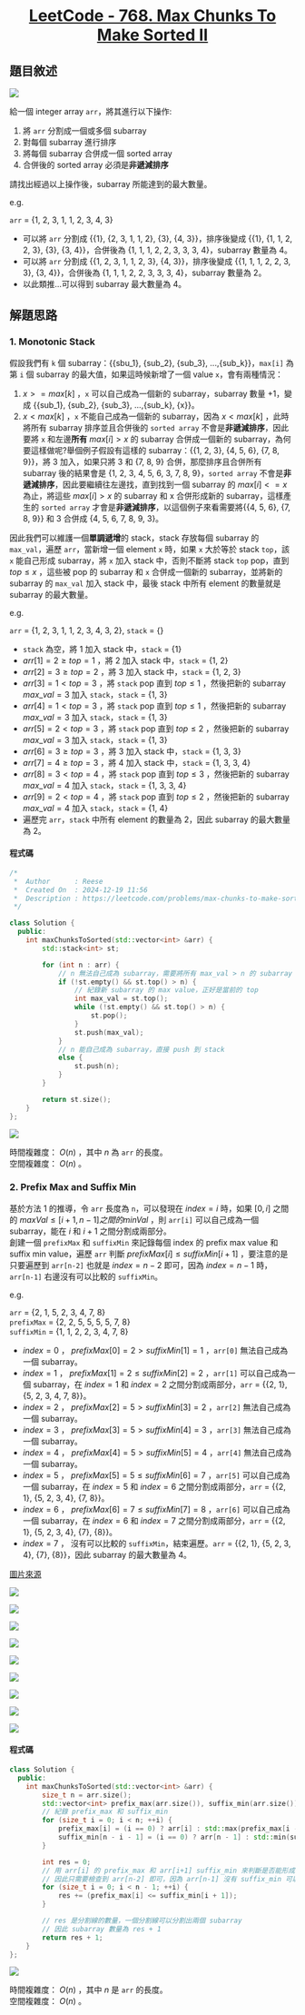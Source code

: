 # <center> [LeetCode - 768. Max Chunks To Make Sorted II](https://leetcode.com/problems/max-chunks-to-make-sorted-ii/description/) </center>

## 題目敘述

[![](https://raw.githubusercontent.com/reese60525/ForPicGo/main/Pictures202412191435756.png)](https://raw.githubusercontent.com/reese60525/ForPicGo/main/Pictures202412191435756.png)

給一個 integer array `arr`，將其進行以下操作:  

1. 將 `arr` 分割成一個或多個 subarray  
2. 對每個 subarray 進行排序  
3. 將每個 subarray 合併成一個 sorted array  
4. 合併後的 sorted array 必須是**非遞減排序**  

請找出經過以上操作後，subarray 所能達到的最大數量。  

e.g.  

`arr` = {1, 2, 3, 1, 1, 2, 3, 4, 3}

- 可以將 `arr` 分割成 {{1}, {2, 3, 1, 1, 2}, {3}, {4, 3}}，排序後變成 {{1}, {1, 1, 2, 2, 3}, {3}, {3, 4}}，合併後為 {1, 1, 1, 2, 2, 3, 3, 3, 4}，subarray 數量為 4。  
- 可以將 `arr` 分割成 {{1, 2, 3, 1, 1, 2, 3}, {4, 3}}，排序後變成 {{1, 1, 1, 2, 2, 3, 3}, {3, 4}}，合併後為 {1, 1, 1, 2, 2, 3, 3, 3, 4}，subarray 數量為 2。
- 以此類推...可以得到 subarray 最大數量為 4。

## 解題思路

### 1.  Monotonic Stack

假設我們有 `k` 個 subarray：{{sbu_1}, {sub_2}, {sub_3}, ...,{sub_k}}，`max[i]` 為第 `i` 個 subarray 的最大值，如果這時候新增了一個 value `x`，會有兩種情況：  

1. $x >= max[k]$ ，`x` 可以自己成為一個新的 subarray，subarray 數量 +1，變成 {{sub_1}, {sub_2}, {sub_3}, ...,{sub_k}, {x}}。  
2. $x < max[k]$ ，`x` 不能自己成為一個新的 subarray，因為 $x < max[k]$ ，此時將所有 subarray 排序並且合併後的 `sorted array` 不會是**非遞減排序**，因此要將 `x` 和左邊**所有** $max[i] > x$ 的 subarray 合併成一個新的 subarray，為何要這樣做呢?舉個例子假設有這樣的 subarray：{{1, 2, 3}, {4, 5, 6}, {7, 8, 9}}，將 3 加入，如果只將 3 和 {7, 8, 9} 合併，那麼排序且合併所有 subarray 後的結果會是 {1, 2, 3, 4, 5, 6, 3, 7, 8, 9}，`sorted array` 不會是**非遞減排序**，因此要繼續往左邊找，直到找到一個 subarray 的 $max[i] <= x$ 為止，將這些 $max[i] > x$ 的 subarray 和 x 合併形成新的 subarray，這樣產生的 `sorted array` 才會是**非遞減排序**，以這個例子來看需要將{{4, 5, 6}, {7, 8, 9}} 和 3 合併成 {4, 5, 6, 7, 8, 9, 3}。  

因此我們可以維護一個**單調遞增**的 stack，stack 存放每個 subarray 的 `max_val`，遍歷 `arr`，當新增一個 element `x` 時，如果 `x` 大於等於 stack `top`，該 `x` 能自己形成 subarray，將 `x` 加入 stack 中，否則不斷將 stack `top` pop，直到 $top \leq x$ ，這些被 pop 的 subarray 和 `x` 合併成一個新的 subarray，並將新的 subarray 的 `max_val` 加入 stack 中，最後 stack 中所有 element 的數量就是 subarray 的最大數量。

e.g.  

`arr` = {1, 2, 3, 1, 1, 2, 3, 4, 3, 2}, `stack` = {}

- `stack` 為空，將 1 加入 stack 中，`stack` = {1}  
- $arr[1] = 2 \geq top = 1$ ，將 2 加入 stack 中，`stack` = {1, 2}  
- $arr[2] = 3 \geq top = 2$ ，將 3 加入 stack 中，`stack` = {1, 2, 3}  
- $arr[3] = 1 < top = 3$ ，將 `stack` pop 直到 $top \leq 1$ ，然後把新的 subarray $max\_val = 3$ 加入 `stack`，`stack` = {1, 3}  
- $arr[4] = 1 < top = 3$ ，將 `stack` pop 直到 $top \leq 1$ ，然後把新的 subarray $max\_val = 3$ 加入 `stack`，`stack` = {1, 3}  
- $arr[5] = 2 < top = 3$ ，將 `stack` pop 直到 $top \leq 2$ ，然後把新的 subarray $max\_val = 3$ 加入 `stack`，`stack` = {1, 3}  
- $arr[6] = 3 \geq top = 3$ ，將 3 加入 stack 中，`stack` = {1, 3, 3}  
- $arr[7] = 4 \geq top = 3$ ，將 4 加入 stack 中，`stack` = {1, 3, 3, 4}  
- $arr[8] = 3 < top = 4$ ，將 `stack` pop 直到 $top \leq 3$ ，然後把新的 subarray $max\_val = 4$ 加入 `stack`，`stack` = {1, 3, 3, 4}  
- $arr[9] = 2 < top = 4$ ，將 `stack` pop 直到 $top \leq 2$ ，然後把新的 subarray $max\_val = 4$ 加入 `stack`，`stack` = {1, 4}  
- 遍歷完 `arr`，`stack` 中所有 element 的數量為 2，因此 subarray 的最大數量為 2。  

#### 程式碼

```cpp {.line-numbers}
/*
 *  Author      : Reese
 *  Created On  : 2024-12-19 11:56
 *  Description : https://leetcode.com/problems/max-chunks-to-make-sorted-ii/description/
 */

class Solution {
  public:
    int maxChunksToSorted(std::vector<int> &arr) {
        std::stack<int> st;

        for (int n : arr) {
            // n 無法自己成為 subarray，需要將所有 max_val > n 的 subarray 合併
            if (!st.empty() && st.top() > n) {
                // 紀錄新 subarray 的 max value，正好是當前的 top
                int max_val = st.top();
                while (!st.empty() && st.top() > n) {
                    st.pop();
                }
                st.push(max_val);
            }
            // n 能自己成為 subarray，直接 push 到 stack
            else {
                st.push(n);
            }
        }

        return st.size();
    }
};
```

[![](https://raw.githubusercontent.com/reese60525/ForPicGo/main/Pictures/20241219183530320.png)](https://raw.githubusercontent.com/reese60525/ForPicGo/main/Pictures/20241219183530320.png)

時間複雜度： $O(n)$ ，其中 $n$ 為 `arr` 的長度。  
空間複雜度： $O(n)$ 。  

### 2. Prefix Max and Suffix Min

基於方法 1 的推導，令 `arr` 長度為 `n`，可以發現在 $index = i$ 時，如果 $[0,i]$ 之間的 $maxVal \leq [i+1,n-1] 之間的 minVal$ ，則 `arr[i]` 可以自己成為一個 subarray，能在 $i$ 和 $i+1$ 之間分割成兩部分。  
創建一個 `prefixMax` 和 `suffixMin` 來記錄每個 index 的 prefix max value 和 suffix min value，遍歷 `arr` 判斷 $prefixMax[i] \leq suffixMin[i+1]$ ，要注意的是只要遍歷到 `arr[n-2]` 也就是 $index = n - 2$ 即可，因為 $index = n - 1$ 時，`arr[n-1]` 右邊沒有可以比較的 `suffixMin`。

e.g.  

`arr` = {2, 1, 5, 2, 3, 4, 7, 8}  
`prefixMax` = {2, 2, 5, 5, 5, 5, 7, 8}  
`suffixMin` = {1, 1, 2, 2, 3, 4, 7, 8}

- $index = 0$ ， $prefixMax[0] = 2 > suffixMin[1] = 1$ ，`arr[0]` 無法自己成為一個 subarray。  
- $index = 1$ ， $prefixMax[1] = 2 \leq suffixMin[2] = 2$ ，`arr[1]` 可以自己成為一個 subarray，在 $index = 1$ 和 $index = 2$ 之間分割成兩部分，`arr` = {{2, 1}, {5, 2, 3, 4, 7, 8}}。  
- $index = 2$ ， $prefixMax[2] = 5 > suffixMin[3] = 2$ ，`arr[2]` 無法自己成為一個 subarray。  
- $index = 3$ ， $prefixMax[3] = 5 > suffixMin[4] = 3$ ，`arr[3]` 無法自己成為一個 subarray。  
- $index = 4$ ， $prefixMax[4] = 5 > suffixMin[5] = 4$ ，`arr[4]` 無法自己成為一個 subarray。
- $index = 5$ ， $prefixMax[5] = 5 \leq suffixMin[6] = 7$ ，`arr[5]` 可以自己成為一個 subarray，在 $index = 5$ 和 $index = 6$ 之間分割成兩部分，`arr` = {{2, 1}, {5, 2, 3, 4}, {7, 8}}。  
- $index = 6$ ， $prefixMax[6] = 7 \leq suffixMin[7] = 8$ ，`arr[6]` 可以自己成為一個 subarray，在 $index = 6$ 和 $index = 7$ 之間分割成兩部分，`arr` = {{2, 1}, {5, 2, 3, 4}, {7}, {8}}。  
- $index = 7$ ， 沒有可以比較的 `suffixMin`，結束遍歷。`arr` = {{2, 1}, {5, 2, 3, 4}, {7}, {8}}，因此 subarray 的最大數量為 4。  

[圖片來源](https://leetcode.cn/problems/max-chunks-to-make-sorted-ii/solutions/1744296/zui-duo-neng-wan-cheng-pai-xu-de-kuai-by-z0wz/)

[![](https://raw.githubusercontent.com/reese60525/ForPicGo/main/Pictures/20241219193336220.png)](https://raw.githubusercontent.com/reese60525/ForPicGo/main/Pictures/20241219193336220.png)

[![](https://raw.githubusercontent.com/reese60525/ForPicGo/main/Pictures/20241219193426384.png)](https://raw.githubusercontent.com/reese60525/ForPicGo/main/Pictures/20241219193426384.png)

[![](https://raw.githubusercontent.com/reese60525/ForPicGo/main/Pictures/20241219193443300.png)](https://raw.githubusercontent.com/reese60525/ForPicGo/main/Pictures/20241219193443300.png)

[![](https://raw.githubusercontent.com/reese60525/ForPicGo/main/Pictures/20241219193459398.png)](https://raw.githubusercontent.com/reese60525/ForPicGo/main/Pictures/20241219193459398.png)

[![](https://raw.githubusercontent.com/reese60525/ForPicGo/main/Pictures/20241219193510697.png)](https://raw.githubusercontent.com/reese60525/ForPicGo/main/Pictures/20241219193510697.png)

[![](https://raw.githubusercontent.com/reese60525/ForPicGo/main/Pictures/20241219193528245.png)](https://raw.githubusercontent.com/reese60525/ForPicGo/main/Pictures/20241219193528245.png)

[![](https://raw.githubusercontent.com/reese60525/ForPicGo/main/Pictures/20241219193542520.png)](https://raw.githubusercontent.com/reese60525/ForPicGo/main/Pictures/20241219193542520.png)

[![](https://raw.githubusercontent.com/reese60525/ForPicGo/main/Pictures/20241219193558083.png)](https://raw.githubusercontent.com/reese60525/ForPicGo/main/Pictures/20241219193558083.png)

[![](https://raw.githubusercontent.com/reese60525/ForPicGo/main/Pictures/20241219193611826.png)](https://raw.githubusercontent.com/reese60525/ForPicGo/main/Pictures/20241219193611826.png)

#### 程式碼

```cpp {.line-numbers}
class Solution {
  public:
    int maxChunksToSorted(std::vector<int> &arr) {
        size_t n = arr.size();
        std::vector<int> prefix_max(arr.size()), suffix_min(arr.size());
        // 紀錄 prefix_max 和 suffix_min
        for (size_t i = 0; i < n; ++i) {
            prefix_max[i] = (i == 0) ? arr[i] : std::max(prefix_max[i - 1], arr[i]);
            suffix_min[n - i - 1] = (i == 0) ? arr[n - 1] : std::min(suffix_min[n - i], arr[n - i - 1]);
        }

        int res = 0;
        // 用 arr[i] 的 prefix_max 和 arr[i+1] suffix_min 來判斷是否能形成 subarray
        // 因此只需要檢查到 arr[n-2] 即可，因為 arr[n-1] 沒有 suffix_min 可以比較
        for (size_t i = 0; i < n - 1; ++i) {
            res += (prefix_max[i] <= suffix_min[i + 1]);
        }

        // res 是分割線的數量，一個分割線可以分割出兩個 subarray
        // 因此 subarray 數量為 res + 1
        return res + 1;
    }
};
```

[![](https://raw.githubusercontent.com/reese60525/ForPicGo/main/Pictures/20241219194324984.png)](https://raw.githubusercontent.com/reese60525/ForPicGo/main/Pictures/20241219194324984.png)

時間複雜度： $O(n)$ ，其中 $n$ 是 `arr` 的長度。  
空間複雜度： $O(n)$ 。
